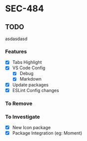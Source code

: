 # SEC-484

## TODO

asdasdasd

### Features

* [x] Tabs Highlight
* [x] VS Code Config
  * [x] Debug
  * [x] Markdown
* [x] Update packages
* [x] ESLint Config changes

### To Remove

### To Investigate

* [x] New Icon package
* [x] Package Integration (eg: Moment)
